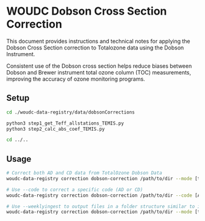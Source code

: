 # WOUDC Dobson Cross Section Correction

This document provides instructions and technical notes for applying the Dobson Cross Section correction to Totalozone data using the Dobson Instrument.

Consistent use of the Dobson cross section helps reduce biases between Dobson and Brewer instrument total ozone column (TOC) measurements, improving the accuracy of ozone monitoring programs.

## Setup

```bash
cd ./woudc-data-registry/data/dobsonCorrections

python3 step1_get_Teff_allstations_TEMIS.py
python3 step2_calc_abs_coef_TEMIS.py

cd ../..
```

## Usage

```bash
# Correct both AD and CD data from TotalOzone Dobson Data
woudc-data-registry correction dobson-correction /path/to/dir --mode [test|ops]

# Use --code to correct a specific code (AD or CD)
woudc-data-registry correction dobson-correction /path/to/dir --code [AD|CD] --mode [test|ops]

# Use --weeklyingest to output files in a folder structure similar to incoming folders
woudc-data-registry correction dobson-correction /path/to/dir --mode [test|ops] --weeklyingest
```
